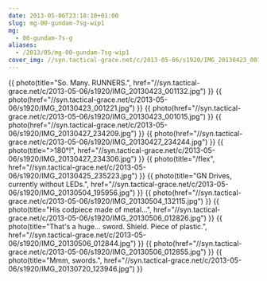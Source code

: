 ```yaml
---
date: 2013-05-06T23:18:10+01:00
slug: mg-00-gundam-7sg-wip1
mg:
  - 00-gundam-7s-g
aliases:
  - /2013/05/mg-00-gundam-7sg-wip1
cover_img: //syn.tactical-grace.net/c/2013-05-06/s1920/IMG_20130423_001132.jpg
---
```

{{ photo(title="So. Many. RUNNERS.", href="//syn.tactical-grace.net/c/2013-05-06/s1920/IMG_20130423_001132.jpg") }}
{{ photo(href="//syn.tactical-grace.net/c/2013-05-06/s1920/IMG_20130423_001221.jpg") }}
{{ photo(href="//syn.tactical-grace.net/c/2013-05-06/s1920/IMG_20130423_001015.jpg") }}
{{ photo(href="//syn.tactical-grace.net/c/2013-05-06/s1920/IMG_20130427_234209.jpg") }}
{{ photo(href="//syn.tactical-grace.net/c/2013-05-06/s1920/IMG_20130427_234244.jpg") }}
{{ photo(title=">180°!", href="//syn.tactical-grace.net/c/2013-05-06/s1920/IMG_20130427_234306.jpg") }}
{{ photo(title="/flex", href="//syn.tactical-grace.net/c/2013-05-06/s1920/IMG_20130425_235223.jpg") }}
{{ photo(title="GN Drives, currently without LEDs.", href="//syn.tactical-grace.net/c/2013-05-06/s1920/IMG_20130504_195956.jpg") }}
{{ photo(href="//syn.tactical-grace.net/c/2013-05-06/s1920/IMG_20130504_132115.jpg") }}
{{ photo(title="His codpiece made of metal...", href="//syn.tactical-grace.net/c/2013-05-06/s1920/IMG_20130506_012826.jpg") }}
{{ photo(title="That's a huge... sword. Shield. Piece of plastic.", href="//syn.tactical-grace.net/c/2013-05-06/s1920/IMG_20130506_012844.jpg") }}
{{ photo(href="//syn.tactical-grace.net/c/2013-05-06/s1920/IMG_20130506_012855.jpg") }}
{{ photo(title="Mmm, swords.", href="//syn.tactical-grace.net/c/2013-05-06/s1920/IMG_20130720_123946.jpg") }}
